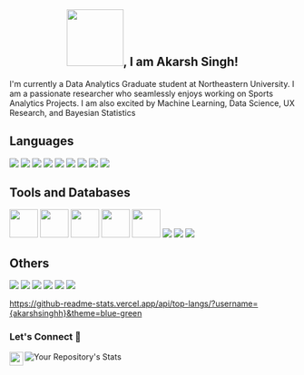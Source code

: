 <h2 align="center"><img src="https://c.tenor.com/kjVHIVqP6pAAAAAC/hello-rainbow-text.gif" width="100px">, I am Akarsh Singh!</h2>

I'm currently a Data Analytics Graduate student at Northeastern University. I am a passionate researcher who seamlessly enjoys working on Sports Analytics Projects. I am also excited by Machine Learning, Data Science, UX Research, and Bayesian Statistics 


## Languages 
<span><img src="https://img.shields.io/badge/python-3670A0?style=for-the-badge&logo=python&logoColor=ffdd54"></span>
<img src="https://img.shields.io/badge/MySQL-00000F?style=for-the-badge&logo=mysql&logoColor=white">
<img src="https://img.shields.io/badge/C-00599C?style=for-the-badge&logo=c&logoColor=white">
<img src="https://img.shields.io/badge/C%2B%2B-00599C?style=for-the-badge&logo=c%2B%2B&logoColor=white">
<img src="https://img.shields.io/badge/HTML-239120?style=for-the-badge&logo=html5&logoColor=white">
<img src="https://img.shields.io/badge/CSS-239120?&style=for-the-badge&logo=css3&logoColor=white">
<img src="https://img.shields.io/badge/JavaScript-F7DF1E?style=for-the-badge&logo=javascript&logoColor=black ">
<img src="https://img.shields.io/badge/R-276DC3?style=for-the-badge&logo=r&logoColor=white ">
<img src="https://img.shields.io/badge/Solidity-%23363636.svg?style=for-the-badge&logo=solidity&logoColor=white">



## Tools and Databases

<span><img src="https://img.icons8.com/color/2x/tableau-software.png" width="50" height="50"/></span>
<img src="https://img.icons8.com/fluency/2x/jupyter.png" width="50" height="50"/>
<img src="https://img.icons8.com/color/2x/tensorflow.png" width="50" height="50"/>
<img src="https://img.icons8.com/color/2x/microsoft-excel-2019.png" width="50" height="50"/>
<img src="https://img.icons8.com/fluency/2x/spyder-ide.png" width="50" height="50"/>
<span><img src="https://img.icons8.com/ios/50/000000/mysql-logo.png"/></span>
<img src="https://img.icons8.com/color/50/000000/postgreesql.png"/>
<img src="https://img.icons8.com/color/48/000000/mongodb.png"/>



## Others
<span><img src="https://img.shields.io/badge/-RaspberryPi-C51A4A?style=for-the-badge&logo=Raspberry-Pi"/></span>
<img src="https://img.shields.io/badge/Postman-FF6C37?style=for-the-badge&logo=postman&logoColor=white" />
<img src="https://img.shields.io/badge/git-%23F05033.svg?style=for-the-badge&logo=git&logoColor=white"/>
<img src="https://img.shields.io/badge/scikit--learn-%23F7931E.svg?style=for-the-badge&logo=scikit-learn&logoColor=white"/>
<img src="https://img.shields.io/badge/Anaconda-%2344A833.svg?style=for-the-badge&logo=anaconda&logoColor=white"/>
<img src="https://img.shields.io/badge/adobeillustrator-%23FF9A00.svg?style=for-the-badge&logo=adobeillustrator&logoColor=white"/>

https://github-readme-stats.vercel.app/api/top-langs/?username={akarshsinghh}&theme=blue-green

### Let's Connect 🔗
<a href="https://www.linkedin.com/in/akarshsinghh/">
  <img align="left" width="24px" src="https://cdn.jsdelivr.net/npm/simple-icons@v3/icons/linkedin.svg"  />
</a>


![Your Repository's Stats](https://github-readme-stats.vercel.app/api?username=akarshsinghh&show_icons=true)

